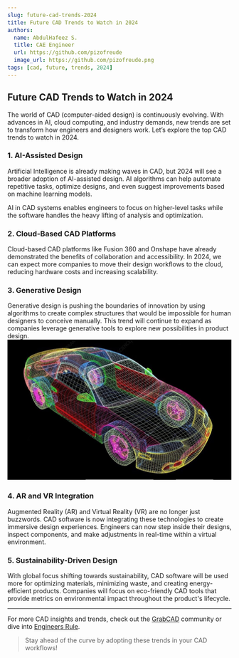 ```yaml
---
slug: future-cad-trends-2024
title: Future CAD Trends to Watch in 2024
authors:
  name: AbdulHafeez S.
  title: CAE Engineer
  url: https://github.com/pizofreude
  image_url: https://github.com/pizofreude.png
tags: [cad, future, trends, 2024]
---
```



## Future CAD Trends to Watch in 2024

The world of CAD (computer-aided design) is continuously evolving. With advances in AI, cloud computing, and industry demands, new trends are set to transform how engineers and designers work. Let’s explore the top CAD trends to watch in 2024.

### 1. **AI-Assisted Design**
Artificial Intelligence is already making waves in CAD, but 2024 will see a broader adoption of AI-assisted design. AI algorithms can help automate repetitive tasks, optimize designs, and even suggest improvements based on machine learning models.



AI in CAD systems enables engineers to focus on higher-level tasks while the software handles the heavy lifting of analysis and optimization.

### 2. **Cloud-Based CAD Platforms**
Cloud-based CAD platforms like Fusion 360 and Onshape have already demonstrated the benefits of collaboration and accessibility. In 2024, we can expect more companies to move their design workflows to the cloud, reducing hardware costs and increasing scalability.

### 3. **Generative Design**
Generative design is pushing the boundaries of innovation by using algorithms to create complex structures that would be impossible for human designers to conceive manually. This trend will continue to expand as companies leverage generative tools to explore new possibilities in product design.
![Generative design](./CAD_Future.jpg)

### 4. **AR and VR Integration**
Augmented Reality (AR) and Virtual Reality (VR) are no longer just buzzwords. CAD software is now integrating these technologies to create immersive design experiences. Engineers can now step inside their designs, inspect components, and make adjustments in real-time within a virtual environment.

### 5. **Sustainability-Driven Design**
With global focus shifting towards sustainability, CAD software will be used more for optimizing materials, minimizing waste, and creating energy-efficient products. Companies will focus on eco-friendly CAD tools that provide metrics on environmental impact throughout the product's lifecycle.

---

For more CAD insights and trends, check out the [GrabCAD](https://grabcad.com/) community or dive into [Engineers Rule](https://www.engineersrule.com/).

<blockquote>
  Stay ahead of the curve by adopting these trends in your CAD workflows!
</blockquote>
